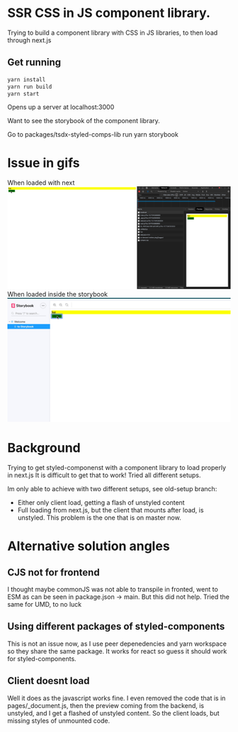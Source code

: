 # SSR CSS in JS component library. 
Trying to build a component library with CSS in JS libraries, to then load through next.js

## Get running

```
yarn install
yarn run build
yarn start
```

Opens up a server at localhost:3000

Want to see the storybook of the component library.

Go to packages/tsdx-styled-comps-lib
run yarn storybook

# Issue in gifs
When loaded with next
![Next setup](./assets/nextproducedcode.gif)
When loaded inside the storybook
![Storybook setup](./assets/storybook.gif)

# Background
Trying to get styled-componenst with a component library to load properly in next.js
It is difficult to get that to work! Tried all different setups.

Im only able to achieve with two different setups, see old-setup branch: 
* Either only client load, getting a flash of unstyled content
* Full loading from next.js, but the client that mounts after load, is unstyled. This problem is the one that is on master now.

# Alternative solution angles

## CJS not for frontend
I thought maybe commonJS was not able to transpile in fronted, went to ESM as can be seen in package.json -> main. But this did not help.
Tried the same for UMD, to no luck

## Using different packages of styled-components
This is not an issue now, as I use peer depenedencies and yarn workspace so they share the same package. It works for react so guess it should work for styled-components.

## Client doesnt load
Well it does as the javascript works fine.
I even removed the code that is in pages/_document.js, then the preview coming from the backend, is unstyled, and I get a flashed of unstyled content.
So the client loads, but missing styles of unmounted code.

